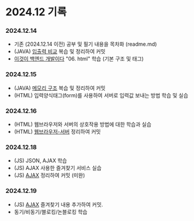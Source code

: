 # 2024.12 기록</br>
### 2024.12.14
* 기존 (2024.12.14 이전) 공부 및 필기 내용을 목차화 (readme.md)
* (JAVA) [입출력 비교](https://github.com/dbalsk/TIL/blob/main/JAVA/%EC%9E%85%EC%B6%9C%EB%A0%A5%20%EB%B9%84%EA%B5%90.md) 복습 및 정리하여 커밋
* [이것이 백엔드 개발이다](https://product.kyobobook.co.kr/detail/S000211834105) "06. html" 학습 (기본 구조 및 태그) 

### 2024.12.15
* (JAVA) [메모리 구조](https://github.com/dbalsk/TIL/blob/main/JAVA/%EB%A9%94%EB%AA%A8%EB%A6%AC%EA%B5%AC%EC%A1%B0.md) 복습 및 정리하여 커밋
* (HTML) 입력양식태그(form)를 사용하여 서버로 입력값 보내는 방법 학습 및 실습

### 2024.12.16
* (HTML) 웹브라우저와 서버의 상호작용 방법에 대한 학습과 실습
* (HTML) [웹브라우저-서버](https://github.com/dbalsk/TIL/blob/main/HTML/%EC%9B%B9%EB%B8%8C%EB%9D%BC%EC%9A%B0%EC%A0%80-%EC%84%9C%EB%B2%84.md) 정리하여 커밋 

### 2024.12.18
* (JS) JSON, AJAX 학습
* (JS) AJAX 사용한 즐겨찾기 서비스 실습
* (JS) [AJAX](https://github.com/dbalsk/TIL/blob/main/JAVASCRIPT/AJAX.md) 정리하여 커밋 (미완)

### 2024.12.19
* (JS) [AJAX](https://github.com/dbalsk/TIL/blob/main/JAVASCRIPT/AJAX.md) 즐겨찾기 내용 추가하여 커밋.
* 동기/비동기/블로킹/논블로킹 학습
